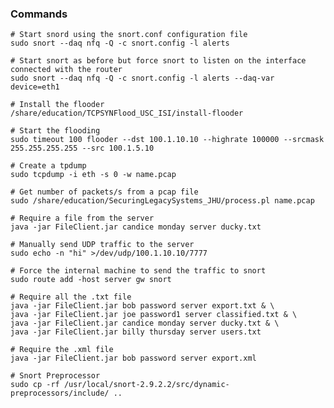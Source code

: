 ### Commands    
    
    # Start snord using the snort.conf configuration file
    sudo snort --daq nfq -Q -c snort.config -l alerts 

    # Start snort as before but force snort to listen on the interface connected with the router
    sudo snort --daq nfq -Q -c snort.config -l alerts --daq-var device=eth1

    # Install the flooder
    /share/education/TCPSYNFlood_USC_ISI/install-flooder

    # Start the flooding
    sudo timeout 100 flooder --dst 100.1.10.10 --highrate 100000 --srcmask 255.255.255.255 --src 100.1.5.10

    # Create a tpdump
    sudo tcpdump -i eth -s 0 -w name.pcap

    # Get number of packets/s from a pcap file
    sudo /share/education/SecuringLegacySystems_JHU/process.pl name.pcap

    # Require a file from the server
    java -jar FileClient.jar candice monday server ducky.txt

    # Manually send UDP traffic to the server
    sudo echo -n "hi" >/dev/udp/100.1.10.10/7777

    # Force the internal machine to send the traffic to snort
    sudo route add -host server gw snort

    # Require all the .txt file
    java -jar FileClient.jar bob password server export.txt & \
    java -jar FileClient.jar joe password1 server classified.txt & \
    java -jar FileClient.jar candice monday server ducky.txt & \
    java -jar FileClient.jar billy thursday server users.txt

    # Require the .xml file
    java -jar FileClient.jar bob password server export.xml

    # Snort Preprocessor
    sudo cp -rf /usr/local/snort-2.9.2.2/src/dynamic-preprocessors/include/ ..